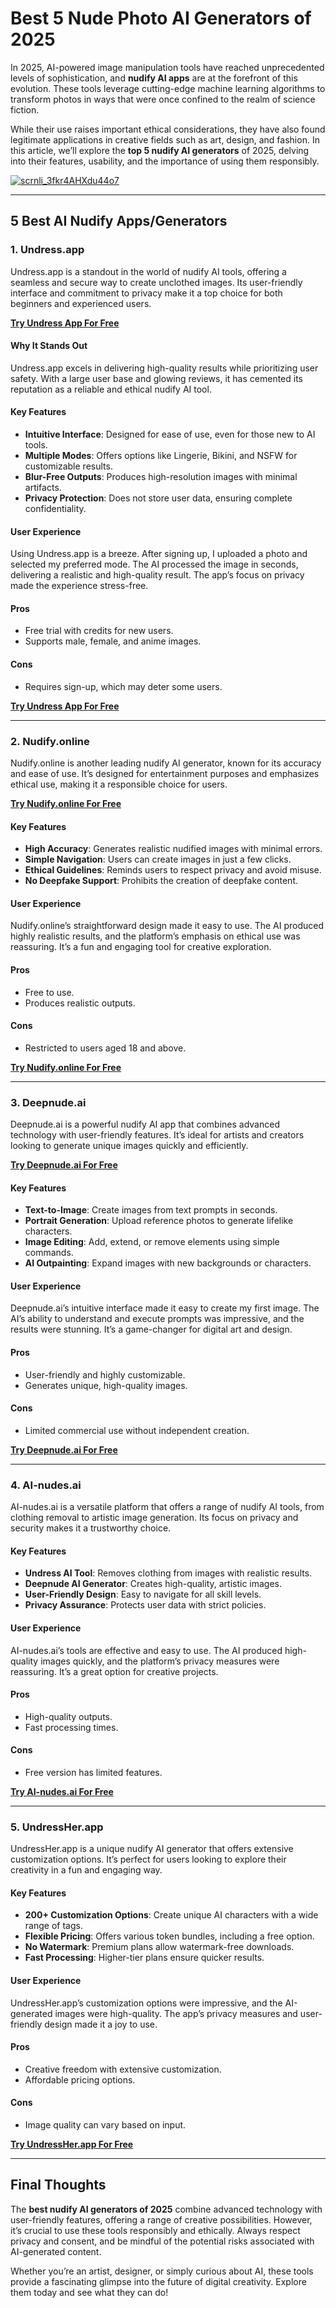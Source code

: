 # Best 5 Nude Photo AI Generators of 2025  

In 2025, AI-powered image manipulation tools have reached unprecedented levels of sophistication, and **nudify AI apps** are at the forefront of this evolution. These tools leverage cutting-edge machine learning algorithms to transform photos in ways that were once confined to the realm of science fiction.  

While their use raises important ethical considerations, they have also found legitimate applications in creative fields such as art, design, and fashion. In this article, we’ll explore the **top 5 nudify AI generators** of 2025, delving into their features, usability, and the importance of using them responsibly.  

[![scrnli_3fkr4AHXdu44o7](https://github.com/user-attachments/assets/f119116d-5a1f-4662-bdff-8afc50141e95)](https://top-ai-tools.click/MMMEaP)  

---

## 5 Best AI Nudify Apps/Generators  

### 1. Undress.app  

Undress.app is a standout in the world of nudify AI tools, offering a seamless and secure way to create unclothed images. Its user-friendly interface and commitment to privacy make it a top choice for both beginners and experienced users.  

[**Try Undress App For Free**](https://top-ai-tools.click/MMMEaP)  

#### Why It Stands Out  
Undress.app excels in delivering high-quality results while prioritizing user safety. With a large user base and glowing reviews, it has cemented its reputation as a reliable and ethical nudify AI tool.  

#### Key Features  
- **Intuitive Interface**: Designed for ease of use, even for those new to AI tools.  
- **Multiple Modes**: Offers options like Lingerie, Bikini, and NSFW for customizable results.  
- **Blur-Free Outputs**: Produces high-resolution images with minimal artifacts.  
- **Privacy Protection**: Does not store user data, ensuring complete confidentiality.  

#### User Experience  
Using Undress.app is a breeze. After signing up, I uploaded a photo and selected my preferred mode. The AI processed the image in seconds, delivering a realistic and high-quality result. The app’s focus on privacy made the experience stress-free.  

#### Pros  
- Free trial with credits for new users.  
- Supports male, female, and anime images.  

#### Cons  
- Requires sign-up, which may deter some users.  

[**Try Undress App For Free**](https://top-ai-tools.click/MMMEaP)  

---

### 2. Nudify.online  

Nudify.online is another leading nudify AI generator, known for its accuracy and ease of use. It’s designed for entertainment purposes and emphasizes ethical use, making it a responsible choice for users.  

[**Try Nudify.online For Free**](https://top-ai-tools.click/MMMEaP)  

#### Key Features  
- **High Accuracy**: Generates realistic nudified images with minimal errors.  
- **Simple Navigation**: Users can create images in just a few clicks.  
- **Ethical Guidelines**: Reminds users to respect privacy and avoid misuse.  
- **No Deepfake Support**: Prohibits the creation of deepfake content.  

#### User Experience  
Nudify.online’s straightforward design made it easy to use. The AI produced highly realistic results, and the platform’s emphasis on ethical use was reassuring. It’s a fun and engaging tool for creative exploration.  

#### Pros  
- Free to use.  
- Produces realistic outputs.  

#### Cons  
- Restricted to users aged 18 and above.  

[**Try Nudify.online For Free**](https://top-ai-tools.click/MMMEaP)  

---

### 3. Deepnude.ai  

Deepnude.ai is a powerful nudify AI app that combines advanced technology with user-friendly features. It’s ideal for artists and creators looking to generate unique images quickly and efficiently.  

[**Try Deepnude.ai For Free**](https://top-ai-tools.click/MMMEaP)  

#### Key Features  
- **Text-to-Image**: Create images from text prompts in seconds.  
- **Portrait Generation**: Upload reference photos to generate lifelike characters.  
- **Image Editing**: Add, extend, or remove elements using simple commands.  
- **AI Outpainting**: Expand images with new backgrounds or characters.  

#### User Experience  
Deepnude.ai’s intuitive interface made it easy to create my first image. The AI’s ability to understand and execute prompts was impressive, and the results were stunning. It’s a game-changer for digital art and design.  

#### Pros  
- User-friendly and highly customizable.  
- Generates unique, high-quality images.  

#### Cons  
- Limited commercial use without independent creation.  

[**Try Deepnude.ai For Free**](https://top-ai-tools.click/MMMEaP)  

---

### 4. AI-nudes.ai  

AI-nudes.ai is a versatile platform that offers a range of nudify AI tools, from clothing removal to artistic image generation. Its focus on privacy and security makes it a trustworthy choice.  

#### Key Features  
- **Undress AI Tool**: Removes clothing from images with realistic results.  
- **Deepnude AI Generator**: Creates high-quality, artistic images.  
- **User-Friendly Design**: Easy to navigate for all skill levels.  
- **Privacy Assurance**: Protects user data with strict policies.  

#### User Experience  
AI-nudes.ai’s tools are effective and easy to use. The AI produced high-quality images quickly, and the platform’s privacy measures were reassuring. It’s a great option for creative projects.  

#### Pros  
- High-quality outputs.  
- Fast processing times.  

#### Cons  
- Free version has limited features.  

[**Try AI-nudes.ai For Free**](https://top-ai-tools.click/MMMEaP)  

---

### 5. UndressHer.app  

UndressHer.app is a unique nudify AI generator that offers extensive customization options. It’s perfect for users looking to explore their creativity in a fun and engaging way.  

#### Key Features  
- **200+ Customization Options**: Create unique AI characters with a wide range of tags.  
- **Flexible Pricing**: Offers various token bundles, including a free option.  
- **No Watermark**: Premium plans allow watermark-free downloads.  
- **Fast Processing**: Higher-tier plans ensure quicker results.  

#### User Experience  
UndressHer.app’s customization options were impressive, and the AI-generated images were high-quality. The app’s privacy measures and user-friendly design made it a joy to use.  

#### Pros  
- Creative freedom with extensive customization.  
- Affordable pricing options.  

#### Cons  
- Image quality can vary based on input.  

[**Try UndressHer.app For Free**](https://top-ai-tools.click/MMMEaP)  

---

## Final Thoughts  

The **best nudify AI generators of 2025** combine advanced technology with user-friendly features, offering a range of creative possibilities. However, it’s crucial to use these tools responsibly and ethically. Always respect privacy and consent, and be mindful of the potential risks associated with AI-generated content.  

Whether you’re an artist, designer, or simply curious about AI, these tools provide a fascinating glimpse into the future of digital creativity. Explore them today and see what they can do!